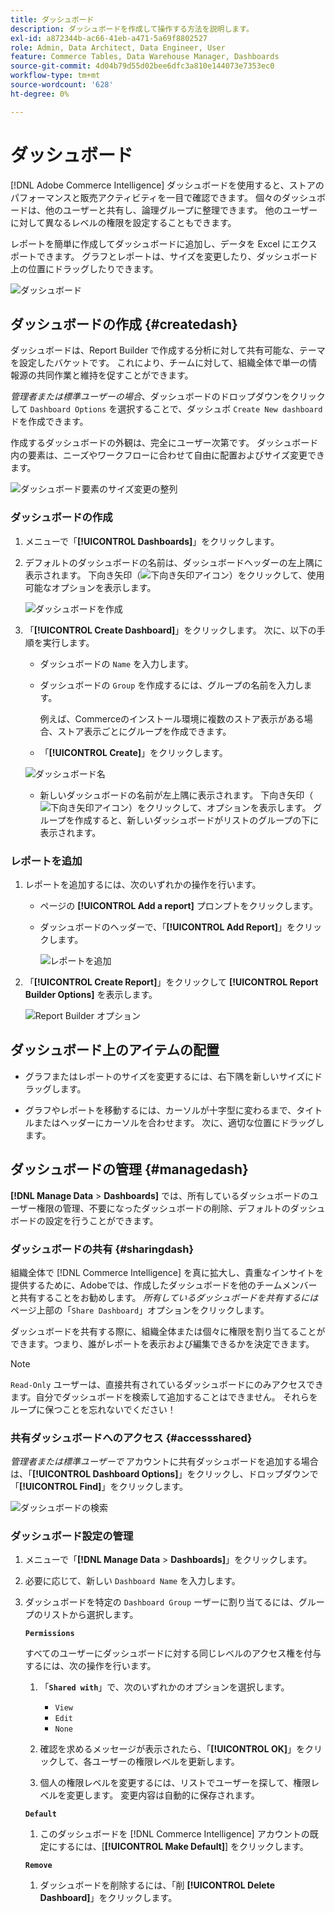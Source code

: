```yaml
---
title: ダッシュボード
description: ダッシュボードを作成して操作する方法を説明します。
exl-id: a872344b-ac66-41eb-a471-5a69f8802527
role: Admin, Data Architect, Data Engineer, User
feature: Commerce Tables, Data Warehouse Manager, Dashboards
source-git-commit: 4d04b79d55d02bee6dfc3a810e144073e7353ec0
workflow-type: tm+mt
source-wordcount: '628'
ht-degree: 0%

---
```


# ダッシュボード

[!DNL Adobe Commerce Intelligence] ダッシュボードを使用すると、ストアのパフォーマンスと販売アクティビティを一目で確認できます。 個々のダッシュボードは、他のユーザーと共有し、論理グループに整理できます。 他のユーザーに対して異なるレベルの権限を設定することもできます。

レポートを簡単に作成してダッシュボードに追加し、データを Excel にエクスポートできます。 グラフとレポートは、サイズを変更したり、ダッシュボード上の位置にドラッグしたりできます。

![ ダッシュボード ](../../assets/magento-bi-report-builder-revenue-by-products-formula-report-holiday-sales-dashboard.png)

## ダッシュボードの作成 {#createdash}

ダッシュボードは、Report Builder で作成する分析に対して共有可能な、テーマを設定したバケットです。 これにより、チームに対して、組織全体で単一の情報源の共同作業と維持を促すことができます。

*管理者または標準ユーザーの場合*、ダッシュボードのドロップダウンをクリックして `Dashboard Options` を選択することで、ダッシュボ `Create New dashboard` ドを作成できます。

作成するダッシュボードの外観は、完全にユーザー次第です。 ダッシュボード内の要素は、ニーズやワークフローに合わせて自由に配置およびサイズ変更できます。

![ ダッシュボード要素のサイズ変更の整列 ](../../assets/arrange_resize_dashboard_element.gif)

### ダッシュボードの作成

1. メニューで「**[!UICONTROL Dashboards]**」をクリックします。

1. デフォルトのダッシュボードの名前は、ダッシュボードヘッダーの左上隅に表示されます。 下向き矢印（![ 下向き矢印アイコン ](../../assets/magento-bi-btn-down.png)）をクリックして、使用可能なオプションを表示します。

   ![ ダッシュボードを作成 ](../../assets/magento-bi-dashboard-create.png)

1. 「**[!UICONTROL Create Dashboard]**」をクリックします。 次に、以下の手順を実行します。

   * ダッシュボードの `Name` を入力します。

   * ダッシュボードの `Group` を作成するには、グループの名前を入力します。

     例えば、Commerceのインストール環境に複数のストア表示がある場合、ストア表示ごとにグループを作成できます。

   * 「**[!UICONTROL Create]**」をクリックします。

   ![ ダッシュボード名 ](../../assets/magento-bi-dashboard-create-name.png)

   * 新しいダッシュボードの名前が左上隅に表示されます。 下向き矢印（![ 下向き矢印アイコン ](../../assets/magento-bi-btn-down.png)）をクリックして、オプションを表示します。 グループを作成すると、新しいダッシュボードがリストのグループの下に表示されます。

### レポートを追加

1. レポートを追加するには、次のいずれかの操作を行います。

   * ページの **[!UICONTROL Add a report]** プロンプトをクリックします。

   * ダッシュボードのヘッダーで、「**[!UICONTROL Add Report]**」をクリックします。

     ![ レポートを追加 ](../../assets/magento-bi-dashboard-create-add-report.png)

1. 「**[!UICONTROL Create Report]**」をクリックして **[!UICONTROL Report Builder Options]** を表示します。

   ![Report Builder オプション ](../../assets/magento-bi-report-builder.png)

## ダッシュボード上のアイテムの配置

* グラフまたはレポートのサイズを変更するには、右下隅を新しいサイズにドラッグします。

* グラフやレポートを移動するには、カーソルが十字型に変わるまで、タイトルまたはヘッダーにカーソルを合わせます。 次に、適切な位置にドラッグします。

## ダッシュボードの管理 {#managedash}

**[!DNL Manage Data** > **Dashboards]** では、所有しているダッシュボードのユーザー権限の管理、不要になったダッシュボードの削除、デフォルトのダッシュボードの設定を行うことができます。

### ダッシュボードの共有 {#sharingdash}

組織全体で [!DNL Commerce Intelligence] を真に拡大し、貴重なインサイトを提供するために、Adobeでは、作成したダッシュボードを他のチームメンバーと共有することをお勧めします。 *所有しているダッシュボードを共有するには* ページ上部の「`Share Dashboard`」オプションをクリックします。

ダッシュボードを共有する際に、組織全体または個々に権限を割り当てることができます。つまり、誰がレポートを表示および編集できるかを決定できます。

>[!NOTE]
>
>`Read-Only` ユーザーは、直接共有されているダッシュボードにのみアクセスできます。自分でダッシュボードを検索して追加することはできません。 それらをループに保つことを忘れないでください！

### 共有ダッシュボードへのアクセス {#accessshared}

*管理者または標準ユーザーで* アカウントに共有ダッシュボードを追加する場合は、「**[!UICONTROL Dashboard Options]**」をクリックし、ドロップダウンで「**[!UICONTROL Find]**」をクリックします。

![ ダッシュボードの検索 ](../../assets/find_dashboard.png)<!--{: width="1000" height="535"}-->

### ダッシュボード設定の管理

1. メニューで「**[!DNL Manage Data** > **Dashboards]**」をクリックします。

1. 必要に応じて、新しい `Dashboard Name` を入力します。

1. ダッシュボードを特定の `Dashboard Group` ーザーに割り当てるには、グループのリストから選択します。

   **`Permissions`**

   すべてのユーザーにダッシュボードに対する同じレベルのアクセス権を付与するには、次の操作を行います。

   1. 「**`Shared with`**」で、次のいずれかのオプションを選択します。

      * `View`
      * `Edit`
      * `None`

   1. 確認を求めるメッセージが表示されたら、「**[!UICONTROL OK]**」をクリックして、各ユーザーの権限レベルを更新します。

   1. 個人の権限レベルを変更するには、リストでユーザーを探して、権限レベルを変更します。 変更内容は自動的に保存されます。

   **`Default`**

   1. このダッシュボードを [!DNL Commerce Intelligence] アカウントの既定にするには、[**[!UICONTROL Make Default]**] をクリックします。

   **`Remove`**

   1. ダッシュボードを削除するには、「削 **[!UICONTROL Delete Dashboard]**」をクリックします。
